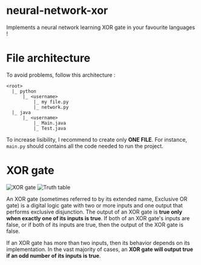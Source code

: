 # neural-network-xor
Implements a neural network learning XOR gate in your favourite languages !

# File architecture
To avoid problems, follow this architecture :
```
<root>
  |_ python
      |_ <username>
          |_ my file.py
          |_ network.py
  |_ java
      |_ <username>
          |_ Main.java
          |_ Test.java
``` 

To increase lisibility, I recommend to create only **ONE FILE**.
For instance, `main.py` should contains all the code needed to run the project.

# XOR gate
![XOR gate](https://upload.wikimedia.org/wikipedia/commons/e/ed/3_gate_XOR.svg)
![Truth table](https://www.circuitcrush.com/wp-content/uploads/XOR-Gate-Truth-Table.jpg)

An XOR gate (sometimes referred to by its extended name, Exclusive OR gate) is a digital logic gate with two or more inputs and one output that performs exclusive disjunction. The output of an XOR gate is __true only when exactly one of its inputs is true__. If both of an XOR gate's inputs are false, or if both of its inputs are true, then the output of the XOR gate is false.

If an XOR gate has more than two inputs, then its behavior depends on its implementation. In the vast majority of cases, an __XOR gate will output true if an odd number of its inputs is true__. 
